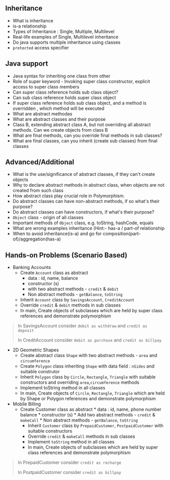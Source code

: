 ## Inheritance
* What is inheritance
* is-a relationship
* Types of Inheritance : Single, Multiple, Multilevel
* Real-life examples of Single, Multilevel inheritance
* Do java supports multiple inheritance using classes
* `protected` access specifier

## Java support
* Java syntax for inheriting one class from other
* Role of super keyword - Invoking super class constructor, explicit access to super class members
* Can super class reference holds sub class object?
* Can sub class reference holds super class object
* If super class reference holds sub class object, and a method is overridden , which method will be executed
* What are abstract methodas
* What are abstract classes and their purpose
* Class B, extending abstract class A, but not overriding all abstract methods. Can we create objects from class B
* What are final methods, can you override final methods in sub classes?
* What are final classes, can you inherit (create sub classes) from final classes

## Advanced/Additional
* What is the use/significance of abstract classes, if they can't create objects
* Why to declare abstract methods in abstract class, when objects are not created from such class
* How abstract class play crucial role in Polymorphism.
* Do abstract classes can have non-abstract methods, if so what's their purpose?
* Do abstract classes can have constructors, if what's their purpose?
* `Object` class - origin of all classes
* Important methods of `Object` class, e.g. toString, hashCode, equals
* What are wrong examples inheritance (Hint:- has-a / part-of relationship 
* When to avoid inheritance(is-a) and go for composition(part-of)/aggregation(has-a)

## Hands-on Problems (Scenario Based)
* Banking Accounts
    * Create `Account` class as abstract
        * data : id, name, balance
        * constructor (s)
        * with two abstract methods - `credit` & `debit`
        * Non abstract methods - `getBalance`, `toString`
    * Inherit `Account` class by `SavingsAccount`, `CreditAccount`
    * Override `credit` & `debit` methods in sub classes
    * In main, Create objects of subclasses which are held by super class references and demonstrate polymorphism
> In SavingsAccount consider `debit as withdraw` and `credit as deposit`
> 
> In CreditAccount consider `debit as purchase` and `credit as billpay`
* 2D Geometric Shapes
    * Create abstract class `Shape` with two abstract methods - `area` and `circumference`
    * Create `Polygon` class inheriting `Shape` with data field : `nSides` and suitable construtor
    * Inherit `Polygon` class by `Circle`, `Rectangle`, `Triangle` with suitable constructors and overriding `area`,`circumference` methods
    * Implement toString method in all classes
    * In main, Create objects of `Circle`, `Rectangle`, `Triangle` which are held by Shape or Polygon references and demonstrate polymorphism
* Mobile Billing
  * Create Customer class as abstract
        * data : id, name, phone number balance
        * constructor (s)
        * Add two abstract methods - `credit` & `makeCall`
        * Non abstract methods - `getBalance`, `toString`
    * Inherit `Customer` class by `PrepaidCustomer`, `PostpaidCustomer` with suitable constructors
    * Override `credit` & `makeCall` methods in sub classes
    * Implement `toString` method in all classes
    * In main, Create objects of subclasses which are held by super class references and demonstrate polymorphism
> In PrepaidCustomer consider `credit as recharge`
> 
> In PostpaidCustomer consider `credit as billpay`
